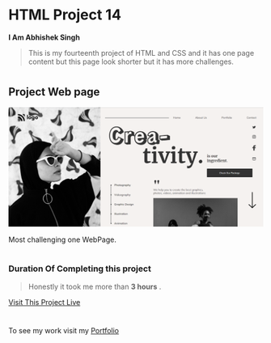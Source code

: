 # HTML Project 14
**I Am Abhishek Singh**
> This is my fourteenth project of HTML and CSS and it has one page content but this page look shorter but it has more challenges.

 #

## Project Web page

![Project 14 Image](thirteen.png)

Most challenging one WebPage.

#

### Duration Of Completing this project
> Honestly it took me more than **3 hours** .

[Visit This Project Live](https://abhi-project-14.netlify.app/)


#

To see my work visit my [Portfolio](https://portfolio-of-abhishek.netlify.app)

